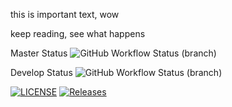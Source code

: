 this is important text, wow

keep reading, see what happens

Master Status ![GitHub Workflow Status (branch)](https://img.shields.io/github/actions/workflow/status/Fabian-Skyner/sem/main.yml?branch=master)

Develop Status ![GitHub Workflow Status (branch)](https://img.shields.io/github/actions/workflow/status/Fabian-Skyner/sem/main.yml?branch=develop)

[![LICENSE](https://img.shields.io/github/license/Fabian-Skyner/sem.svg?style=flat-square)](https://github.com/Fabian-Skyner/sem/blob/master/LICENSE) [![Releases](https://img.shields.io/github/release/Fabian-Skyner/sem/all.svg?style=flat-square)](https://github.com/Fabian-Skyner/sem/releases)